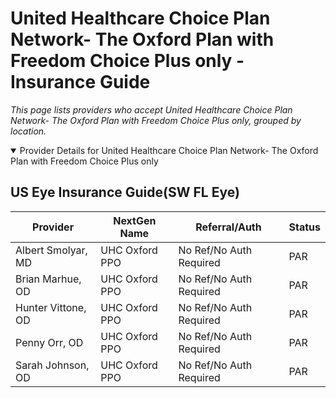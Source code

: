 # United Healthcare Choice Plan Network- The Oxford Plan with Freedom Choice Plus only - Insurance Guide

*This page lists providers who accept United Healthcare Choice Plan Network- The Oxford Plan with Freedom Choice Plus only, grouped by location.*

<details open><summary>Provider Details for United Healthcare Choice Plan Network- The Oxford Plan with Freedom Choice Plus only</summary>

## US Eye Insurance Guide(SW FL Eye)

| Provider | NextGen Name | Referral/Auth | Status |
|----------|-------------|--------------|--------|
| Albert Smolyar, MD | UHC Oxford PPO | No Ref/No Auth Required | PAR |
| Brian Marhue, OD | UHC Oxford PPO | No Ref/No Auth Required | PAR |
| Hunter Vittone, OD | UHC Oxford PPO | No Ref/No Auth Required | PAR |
| Penny Orr, OD | UHC Oxford PPO | No Ref/No Auth Required | PAR |
| Sarah Johnson, OD | UHC Oxford PPO | No Ref/No Auth Required | PAR |

</details>

